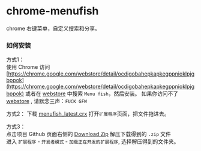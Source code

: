 chrome-menufish
===============

chrome 右键菜单，自定义搜索和分享。

### 如何安装
方式1：  
使用 Chrome 访问[https://chrome.google.com/webstore/detail/ocdigobahepkapkegppnioklpjgbppok](https://chrome.google.com/webstore/detail/ocdigobahepkapkegppnioklpjgbppok)
或者在 [webstore](https://chrome.google.com/webstore) 中搜索 `Menu fish`，然后安装。
如果你访问不了 [webstore](https://chrome.google.com/webstore) , 请默念三声：`FUCK GFW`

方式2：
下载 [menufish_latest.crx](https://github.com/meowtec/chrome-menufish/raw/master/menufish_latest.crx)
打开`扩展程序`页面，把文件拖进去。


方式3：  
点击项目 Github 页面右侧的 [Download Zip](https://github.com/meowtec/chrome-menufish/archive/master.zip)
解压下载得到的 `.zip` 文件  
进入 `扩展程序` - `开发者模式` - `加载正在开发的扩展程序`, 选择解压得到的文件夹。